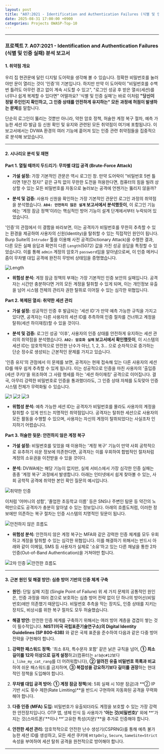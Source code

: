 ```yaml
---
layout: post
title: "A07:2021 - Identification and Authentication Failures (식별 및 인증 실패) 분석 보고서"
date: 2025-08-31 17:00:00 +0900
categories: Projects OWASP-Top-10
---
```

---

### **프로젝트 7. A07:2021 - Identification and Authentication Failures (식별 및 인증 실패) 분석 보고서**

#### **1. 취약점 개요**

우리 집 현관문에 달린 디지털 도어락을 생각해 볼 수 있습니다. 정확한 비밀번호를 눌러야만 문이 열리는 것이 '인증'의 기본입니다. 하지만 만약 이 도어락이 "비밀번호를 수백 번 틀려도 아무런 경고 없이 계속 시도할 수 있고", "로그인 성공 후 받은 열쇠(세션)를 너무나 쉽게 복제할 수 있다면" 어떨까요? '식별 및 인증 실패'는 바로 이처럼 **"당신이 정말 주인인지 확인하고, 그 인증 상태를 안전하게 유지하는" 모든 과정에 허점이 발생하는 문제**를 말합니다.

단순히 로그인이 뚫리는 것뿐만 아니라, 약한 암호 정책, 허술한 계정 복구 절차, 예측 가능한 세션 ID 발급 등 신원 확인 및 유지와 관련된 모든 취약점이 여기에 포함됩니다. 이 보고서에서는 DVWA 환경의 여러 기능에 흩어져 있는 인증 관련 취약점들을 집중적으로 분석해 보았습니다.

---

#### **2. 시나리오 분석 및 재현**

**Part 1. 열릴 때까지 두드리기: 무차별 대입 공격 (Brute-Force Attack)**

*   **가설 설정:**
 가장 기본적인 관문은 역시 로그인 창. 만약 도어락이 "비밀번호 5번 틀리면 1분간 정지!" 같은 규칙 없이 무한한 도전을 허용한다면, 컴퓨터의 힘을 빌려 상상할 수 있는 모든 비밀번호를 자동으로 눌러보는 공격에 언젠가는 뚫리지 않을까?

*   **분석 및 검증:**
사용자 신원을 확인하는 가장 기본적인 관문인 로그인 과정의 취약점을 분석했습니다. **`A04: 안전하지 않은 설계` 보고서에서 분석했듯이**, 이 로그인 기능에는 '계정 잠금 정책'이라는 핵심적인 방어 기능이 설계 단계에서부터 누락되어 있었습니다.

'인증'의 관점에서 이 결함을 바라보면, 이는 공격자가 비밀번호를 무한히 추측할 수 있는 환경을 제공하여 사용자의 신원(Identity)을 탈취할 수 있는 직접적인 원인이 됩니다. Burp Suite의 `Intruder` 툴을 이용해 사전 공격(Dictionary Attack)을 수행한 결과, 다른 모든 실패 응답과 확연히 다른 `Length`(5072) 값을 가진 성공 응답을 특정할 수 있었습니다. 이를 통해 `admin` 계정의 암호가 `password`임을 알아냄으로써, 이 인증 메커니즘이 무차별 대입 공격에 완전히 무방비 상태임을 증명했습니다.

   ![Length](/assets/images/A04_P1-1.png)

*   **위험성 분석:**
계정 잠금 정책의 부재는 가장 기본적인 인증 보안의 실패입니다. 공격자는 시간만 충분하다면 거의 모든 계정을 탈취할 수 있게 되며, 이는 개인정보 유출을 넘어 시스템 전체의 관리자 권한 탈취로 이어질 수 있는 심각한 위협입니다.

**Part 2. 복제된 열쇠: 취약한 세션 관리**

*   **가설 설정:**
성공적인 인증 후 발급되는 '세션 ID'가 만약 예측 가능한 규칙을 가지고 있다면, 공격자는 다른 사용자의 세션 ID를 추측하여 인증 절차를 건너뛰고 계정을 탈취(세션 하이재킹)할 수 있을 것이다.

*   **분석 및 검증:**
로그인 성공 '이후', 사용자의 인증 상태를 안전하게 유지하는 세션 관리의 취약점을 분석했습니다. **`A02: 암호화 실패` 보고서에서 확인했듯이**, 이 시스템의 세션 ID는 암호학적으로 안전한 난수가 아닌, 1, 2, 3... 으로 순차적으로 증가하는 단순 정수로 생성되는 근본적인 문제를 가지고 있습니다.

'인증 유지'의 관점에서 이 문제를 보면, 공격자는 현재 접속해 있는 다른 사용자의 세션 ID를 매우 쉽게 추측할 수 있게 됩니다. 이는 성공적으로 인증을 마친 사용자의 '출입증(세션 쿠키)'을 위조하여 그 사람 행세를 하는 '세션 하이재킹' 공격으로 이어집니다. 결국, 아무리 강력한 비밀번호로 인증을 통과했더라도, 그 인증 상태 자체를 도둑맞아 인증 시스템 전체가 무력화될 수 있습니다.

   ![1](/assets/images/A02_P1-1.png)
   ![2](/assets/images/A02_P1-1.png)
   ![3](/assets/images/A02_P1-1.png)

*   **위험성 분석:**
예측 가능한 세션 ID는 공격자가 비밀번호를 몰라도 사용자의 계정을 탈취할 수 있게 만드는 치명적인 취약점입니다. 공격자는 탈취한 세션으로 사용자의 모든 활동을 수행할 수 있으며, 사용자는 자신의 계정이 탈취되었다는 사실조차 인지하기 어렵습니다.

**Part 3. 허술한 뒷문: 안전하지 않은 계정 복구**

*   **가설 설정:**
비밀번호를 잊었을 때 이용하는 '계정 복구' 기능이 만약 사회 공학적으로 유추하기 쉬운 정보에 의존한다면, 공격자는 이를 우회하여 합법적인 절차처럼 계정의 소유권을 이전받을 수 있을 것이다.

*   **분석:**
DVWA에는 해당 기능이 없지만, 실제 서비스에서 가장 심각한 인증 실패는 종종 '계정 복구' 과정에서 발생합니다. 아래는 인터넷에서 쉽게 찾아볼 수 있는, 사회 공학적 공격에 취약한 본인 확인 질문의 예시입니다.

   ![취약한 인증](/assets/images/A07_P3-1.png)

이처럼 '어머니의 성함', '졸업한 초등학교 이름' 등은 SNS나 주변인 탐문 등 약간의 노력만으로도 공격자가 충분히 알아낼 수 있는 정보입니다. 아래의 흐름도처럼, 이러한 정보에만 의존하는 복구 절차는 인증 시스템의 치명적인 뒷문이 됩니다.

   ![안전하지 않은 흐름도](/assets/images/A07_P3-3.png)


*   **위험성 분석:**
안전하지 않은 계정 복구는 MFA와 같은 강력한 인증 체계를 모두 우회하고 계정을 탈취할 수 있는 심각한 위협입니다. 이를 해결하기 위해서는 반드시 아래와 같이 이메일, SMS 등 사용자가 실제로 '소유'하고 있는 다른 채널을 통한 2차 인증(Out-of-Band Authentication)을 거쳐야만 합니다.

   ![2차 인증](/assets/images/A07_P3-2.png)
   ![안전한 흐름도](/assets/images/A07_P3-4.png)

---

#### **3. 근본 원인 및 해결 방안: 심층 방어 기반의 인증 체계 구축**

*   **원인:** 단일 실패 지점 (Single Point of Failure)
위 세 가지 문제의 공통적인 원인은, 인증 과정을 여러 겹으로 보호하는 심층 방어 전략 없이 단 하나의 방어선(비밀번호)에만 의존했기 때문입니다. 비밀번호 추측을 막는 장치도, 인증 상태를 지키는 장치도, 비상시를 위한 복구 절차도 모두 허술했습니다.

*   **해결 방안:**
안전한 인증 체계를 구축하기 위해서는 여러 방어 계층을 겹겹이 쌓는 것이 필수적입니다. **NIST(미국 국립표준기술연구소)의 Digital Identity Guidelines (SP 800-63B)** 와 같은 국제 표준을 준수하여 다음과 같은 다중 방어 전략을 구현해야 합니다.

1.  **강력한 패스워드 정책:** '최소 8자, 특수문자 포함' 같은 낡은 규칙을 넘어, **① 최소 길이를 12자 이상으로 길게 설정**하고(컴퓨터는 `a!b@c#12`보다 `i_like_my_cat_rang`를 더 어려워합니다), **② 알려진 유출 비밀번호 목록과 비교**하여 쉬운 패스워드를 금지하며, **③ 복잡성을 강요하기보다 길이를 권장**하는 현대적인 정책을 도입해야 합니다.

2.  **무차별 대입 공격 방어:** **① 계정 잠금 정책**(예: 5회 실패 시 10분 잠금)과 **② IP 기반 시도 횟수 제한(Rate Limiting)**을 반드시 구현하여 자동화된 공격을 무력화해야 합니다.

3.  **다중 인증 (MFA) 도입:** 비밀번호가 유출되더라도 계정을 보호할 수 있는 가장 강력한 안전장치입니다. OTP 앱, 생체 인식 등 사용자가 **'아는 것(비밀번호)'** 외에 **'가지는 것(스마트폰)'**이나 **'고유한 특성(지문)'**을 추가로 인증해야 합니다.

4.  **안전한 세션 관리:** 암호학적으로 안전한 난수 생성기(CSPRNG)를 통해 예측 불가능한 세션 ID를 생성하고, 모든 세션 쿠키에 `HttpOnly`, `Secure`, `SameSite=Strict` 속성을 부여하여 세션 탈취 공격을 원천적으로 방어해야 합니다.

---

